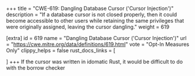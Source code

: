+++
title = "CWE-619: Dangling Database Cursor ('Cursor Injection')"
description	= "If a database cursor is not closed properly, then it could become accessible to other users while retaining the same privileges that were originally assigned, leaving the cursor dangling."
weight = 619

[extra]
id = 619
name = "Dangling Database Cursor ('Cursor Injection')"
url = "https://cwe.mitre.org/data/definitions/619.html"
vote = "Opt-In Measures Only"
clippy_helps = false
rust_docs_links = [
	
]
+++
If the cursor was written in idomatic Rust, it would be difficult to do with the borrow checker
